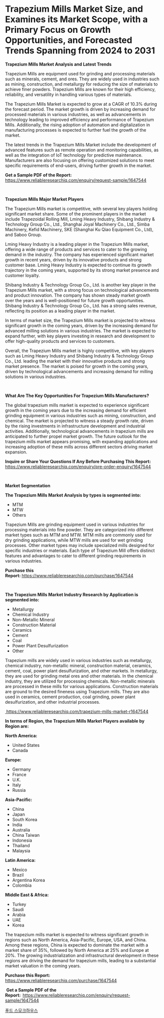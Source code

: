 <p><h1>Trapezium Mills Market Size, and Examines its Market Scope, with a Primary Focus on Growth Opportunities, and Forecasted Trends Spanning from 2024 to 2031</h1></p><p><strong>Trapezium Mills Market Analysis and Latest Trends</strong></p>
<p><p>Trapezium Mills are equipment used for grinding and processing materials such as minerals, cement, and ores. They are widely used in industries such as mining, construction, and metallurgy for reducing the size of materials to achieve finer powders. Trapezium Mills are known for their high efficiency, reliability, and versatility in handling various types of materials.</p><p>The Trapezium Mills Market is expected to grow at a CAGR of 10.3% during the forecast period. The market growth is driven by increasing demand for processed materials in various industries, as well as advancements in technology leading to improved efficiency and performance of Trapezium Mills. Additionally, the rising adoption of automation and digitalization in manufacturing processes is expected to further fuel the growth of the market.</p><p>The latest trends in the Trapezium Mills Market include the development of advanced features such as remote operation and monitoring capabilities, as well as the integration of IoT technology for predictive maintenance. Manufacturers are also focusing on offering customized solutions to meet specific requirements of end-users, driving further growth in the market.</p></p>
<p><strong>Get a Sample PDF of the Report:&nbsp;</strong> <a href="https://www.reliableresearchiq.com/enquiry/request-sample/1647544">https://www.reliableresearchiq.com/enquiry/request-sample/1647544</a></p>
<p>&nbsp;</p>
<p><strong>Trapezium Mills Major Market Players</strong></p>
<p><p>The Trapezium Mills market is competitive, with several key players holding significant market share. Some of the prominent players in the market include Trapezoidal Rolling Mill, Lming Heavy Industry, Shibang Industry & Technology Group Co., Ltd., Shanghai Joyal Machinery Co., Ltd., Simba Machinery, Kefid Machinery, SKE (Shanghai Ku Qiao Equipment Co., Ltd), and Saboo Group.</p><p>Lming Heavy Industry is a leading player in the Trapezium Mills market, offering a wide range of products and services to cater to the growing demand in the industry. The company has experienced significant market growth in recent years, driven by its innovative products and strong customer base. Lming Heavy Industry is expected to continue its growth trajectory in the coming years, supported by its strong market presence and customer loyalty.</p><p>Shibang Industry & Technology Group Co., Ltd. is another key player in the Trapezium Mills market, with a strong focus on technological advancements and product innovation. The company has shown steady market growth over the years and is well-positioned for future growth opportunities. Shibang Industry & Technology Group Co., Ltd. has a strong sales revenue, reflecting its position as a leading player in the market.</p><p>In terms of market size, the Trapezium Mills market is projected to witness significant growth in the coming years, driven by the increasing demand for advanced milling solutions in various industries. The market is expected to expand further, with key players investing in research and development to offer high-quality products and services to customers.</p><p>Overall, the Trapezium Mills market is highly competitive, with key players such as Lming Heavy Industry and Shibang Industry & Technology Group Co., Ltd. leading the market with their innovative products and strong market presence. The market is poised for growth in the coming years, driven by technological advancements and increasing demand for milling solutions in various industries.</p></p>
<p>&nbsp;</p>
<p><strong>What Are The Key Opportunities For Trapezium Mills Manufacturers?</strong></p>
<p><p>The global trapezium mills market is expected to experience significant growth in the coming years due to the increasing demand for efficient grinding equipment in various industries such as mining, construction, and chemical. The market is projected to witness a steady growth rate, driven by the rising investments in infrastructure development and industrial activities. Additionally, technological advancements in trapezium mills are anticipated to further propel market growth. The future outlook for the trapezium mills market appears promising, with expanding applications and increasing adoption of these mills across different sectors driving market expansion.</p></p>
<p><strong>Inquire or Share Your Questions If Any Before Purchasing This Report:</strong> <a href="https://www.reliableresearchiq.com/enquiry/pre-order-enquiry/1647544">https://www.reliableresearchiq.com/enquiry/pre-order-enquiry/1647544</a></p>
<p>&nbsp;</p>
<p><strong>Market Segmentation</strong></p>
<p><strong>The Trapezium Mills Market Analysis by types is segmented into:</strong></p>
<p><ul><li>MTM</li><li>MTW</li><li>Others</li></ul></p>
<p><p>Trapezium Mills are grinding equipment used in various industries for processing materials into fine powder. They are categorized into different market types such as MTM and MTW. MTM mills are commonly used for dry grinding applications, while MTW mills are used for wet grinding processes. Other market types may include specialized mills designed for specific industries or materials. Each type of Trapezium Mill offers distinct features and advantages to cater to different grinding requirements in various industries.</p></p>
<p><strong>Purchase this Report:&nbsp;</strong><a href="https://www.reliableresearchiq.com/purchase/1647544">https://www.reliableresearchiq.com/purchase/1647544</a></p>
<p>&nbsp;</p>
<p><strong>The Trapezium Mills Market Industry Research by Application is segmented into:</strong></p>
<p><ul><li>Metallurgy</li><li>Chemical Industry</li><li>Non-Metallic Mineral</li><li>Construction Material</li><li>Ceramics</li><li>Cement</li><li>Coal</li><li>Power Plant Desulfurization</li><li>Other</li></ul></p>
<p><p>Trapezium mills are widely used in various industries such as metallurgy, chemical industry, non-metallic mineral, construction material, ceramics, cement, coal, power plant desulfurization, and other markets. In metallurgy, they are used for grinding metal ores and other materials. In the chemical industry, they are utilized for processing chemicals. Non-metallic minerals are processed in these mills for various applications. Construction materials are ground to the desired fineness using Trapezium mills. They are also used in ceramics, cement production, coal grinding, power plant desulfurization, and other industrial processes.</p></p>
<p><a href="https://www.reliableresearchiq.com/trapezium-mills-market-r1647544">&nbsp;https://www.reliableresearchiq.com/trapezium-mills-market-r1647544</a></p>
<p><strong>In terms of Region, the Trapezium Mills Market Players available by Region are:</strong></p>
<p>
    <p> <strong> North America: </strong>
        <ul>
            <li>United States</li>
            <li>Canada</li>
        </ul>
        </p> 
    <p> <strong> Europe: </strong>
        <ul>
            <li>Germany</li>
            <li>France</li>
            <li>U.K.</li>
            <li>Italy</li>
            <li>Russia</li>
        </ul>
        </p> 
    <p> <strong> Asia-Pacific: </strong>
        <ul>
            <li>China</li>
            <li>Japan</li>
            <li>South Korea</li>
            <li>India</li>
            <li>Australia</li>
            <li>China Taiwan</li>
            <li>Indonesia</li>
            <li>Thailand</li>
            <li>Malaysia</li>
        </ul>
        </p> 
    <p> <strong> Latin America: </strong>
        <ul>
            <li>Mexico</li>
            <li>Brazil</li>
            <li>Argentina Korea</li>
            <li>Colombia</li>
        </ul>
        </p> 
    <p> <strong> Middle East & Africa: </strong>
        <ul>
            <li>Turkey</li>
            <li>Saudi</li>
            <li>Arabia</li>
            <li>UAE</li>
            <li>Korea</li>
        </ul>
    </p>
    </p>
<p><p>The trapezium mills market is expected to witness significant growth in regions such as North America, Asia-Pacific, Europe, USA, and China. Among these regions, China is expected to dominate the market with a market share of 35%, followed by North America at 25% and Europe at 20%. The growing industrialization and infrastructural development in these regions are driving the demand for trapezium mills, leading to a substantial market valuation in the coming years.</p></p>
<p><strong>Purchase this Report: </strong><a href="https://www.reliableresearchiq.com/purchase/1647544">https://www.reliableresearchiq.com/purchase/1647544</a></p>
<p>&nbsp;<strong>Get a Sample PDF of the Report:&nbsp;&nbsp;</strong><a href="https://www.reliableresearchiq.com/enquiry/request-sample/1647544">https://www.reliableresearchiq.com/enquiry/request-sample/1647544</a></p>
<p><strong></strong></p>
<p><p><a href="https://github.com/msujons1512/Market-Research-Report-List-1/blob/main/49086742137.md">푸드 스모크하우스</a></p></p>